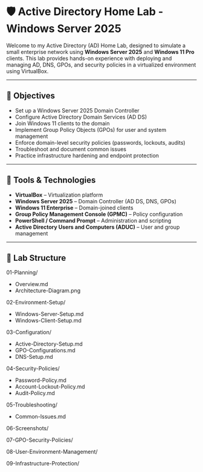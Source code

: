 # 🛡️ Active Directory Home Lab - Windows Server 2025

Welcome to my Active Directory (AD) Home Lab, designed to simulate a small enterprise network using **Windows Server 2025** and **Windows 11 Pro** clients. This lab provides hands-on experience with deploying and managing AD, DNS, GPOs, and security policies in a virtualized environment using VirtualBox.

---

## 🎯 Objectives

- Set up a Windows Server 2025 Domain Controller
- Configure Active Directory Domain Services (AD DS)
- Join Windows 11 clients to the domain
- Implement Group Policy Objects (GPOs) for user and system management
- Enforce domain-level security policies (passwords, lockouts, audits)
- Troubleshoot and document common issues
- Practice infrastructure hardening and endpoint protection

---

## 🧰 Tools & Technologies

- **VirtualBox** – Virtualization platform
- **Windows Server 2025** – Domain Controller (AD DS, DNS, GPOs)
- **Windows 11 Enterprise** – Domain-joined clients
- **Group Policy Management Console (GPMC)** – Policy configuration
- **PowerShell / Command Prompt** – Administration and scripting
- **Active Directory Users and Computers (ADUC)** – User and group management

---

## 📂 Lab Structure

01-Planning/
  * Overview.md
  * Architecture-Diagram.png

02-Environment-Setup/
  * Windows-Server-Setup.md
  * Windows-Client-Setup.md

03-Configuration/
  * Active-Directory-Setup.md
  * GPO-Configurations.md
  * DNS-Setup.md

04-Security-Policies/
  * Password-Policy.md
  * Account-Lockout-Policy.md
  * Audit-Policy.md

05-Troubleshooting/
  * Common-Issues.md

06-Screenshots/

07-GPO-Security-Policies/

08-User-Environment-Management/

09-Infrastructure-Protection/
